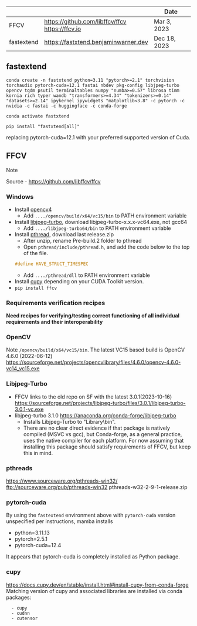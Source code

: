 

|            |                                                    | Date         |
| ---------- | -------------------------------------------------- | ------------ |
| FFCV       | https://github.com/libffcv/ffcv<br>https://ffcv.io | Mar 3, 2023  |
| fastextend | https://fastxtend.benjaminwarner.dev               | Dec 18, 2023 |

## fastextend

```
conda create -n fastxtend python=3.11 "pytorch>=2.1" torchvision torchaudio pytorch-cuda=12.1 fastai nbdev pkg-config libjpeg-turbo opencv tqdm psutil terminaltables numpy "numba>=0.57" librosa timm kornia rich typer wandb "transformers>=4.34" "tokenizers>=0.14" "datasets>=2.14" ipykernel ipywidgets "matplotlib<3.8" -c pytorch -c nvidia -c fastai -c huggingface -c conda-forge

conda activate fastxtend

pip install "fastxtend[all]"
```

replacing pytorch-cuda=12.1 with your preferred supported version of Cuda.

## FFCV

>[!NOTE]
> 
> Source - https://github.com/libffcv/ffcv
>
> ### Windows
> 
> * Install <a href="https://opencv.org/releases/">opencv4</a>
>   * Add `..../opencv/build/x64/vc15/bin` to PATH environment variable
> * Install <a href="https://sourceforge.net/projects/libjpeg-turbo/files/">libjpeg-turbo</a>, download libjpeg-turbo-x.x.x-vc64.exe, not gcc64
>   * Add `..../libjpeg-turbo64/bin` to PATH environment variable
> * Install <a href="https://www.sourceware.org/pthreads-win32/">pthread</a>, download last release.zip
>   * After unzip, rename Pre-build.2 folder to pthread
>   * Open `pthread/include/pthread.h`, and add the code below to the top of the file.  
>   ```cpp
>   #define HAVE_STRUCT_TIMESPEC
>   ```
>   * Add `..../pthread/dll` to PATH environment variable
> * Install <a href="https://docs.cupy.dev/en/stable/install.html#installing-cupy">cupy</a> depending on your CUDA Toolkit version.
> * `pip install ffcv`
> 
> ### **Requirements verification recipes**
> 
> **Need recipes for verifying/testing correct functioning of all individual requirements and their interoperability**

### OpenCV

Note `/opencv/build/x64/vc15/bin`. The latest VC15 based build is OpenCV 4.6.0 (2022-06-12) https://sourceforge.net/projects/opencvlibrary/files/4.6.0/opencv-4.6.0-vc14_vc15.exe

### Libjpeg-Turbo

- FFCV links to the old repo on SF with the latest 3.0.1(2023-10-16) https://sourceforge.net/projects/libjpeg-turbo/files/3.0.1/libjpeg-turbo-3.0.1-vc.exe
- libjpeg-turbo 3.1.0 https://anaconda.org/conda-forge/libjpeg-turbo
    - Installs Libjpeg-Turbo to "Library\bin". 
    - There are no clear direct evidence if that package is natively compiled (MSVC vs gcc), but Conda-forge, as a general practice, uses the native compiler for each platform. For now assuming that installing this package should satisfy requirements of FFCV, but keep this in mind.  
### pthreads

https://www.sourceware.org/pthreads-win32/
ftp://sourceware.org/pub/pthreads-win32
pthreads-w32-2-9-1-release.zip

### pytorch-cuda

By using the `fastextend` environment above with `pytorch-cuda` version unspecified per instructions, mamba installs
- python=3.11.13
- pytorch=2.5.1
- pytorch-cuda=12.4

It appears that pytorch-cuda is completely installed as Python package.

### cupy

https://docs.cupy.dev/en/stable/install.html#install-cupy-from-conda-forge
Matching version of cupy and associated libraries are installed via conda packages:

```
  - cupy
  - cudnn
  - cutensor
```
